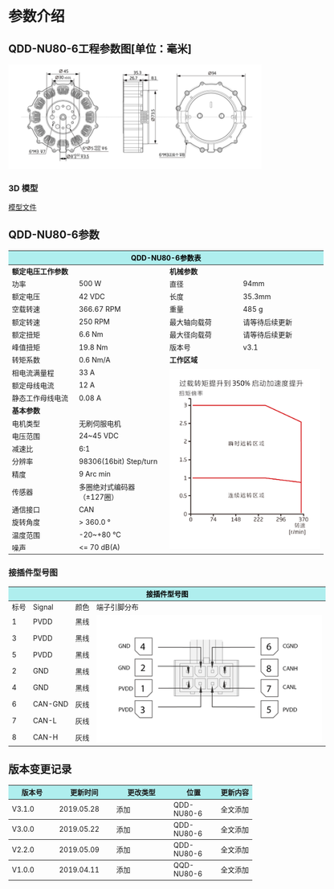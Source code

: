 # 参数介绍 
## QDD-NU80-6工程参数图[单位：毫米]
![QDD-NU80-6_v3_0]( ../img/Qdd_NU80_6三视图_v3_1.png ) 
### 3D 模型
[模型文件]( ../img/QDD-NU80-6_v3_1.step.zip )


## QDD-NU80-6参数

<table style="width:700px"><thead><tr><th colspan="4" style="background: PaleTurquoise; color: black;">QDD-NU80-6参数表</th></tr></thead><tbody><tr><td colspan="2" width=50%><b>额定电压工作参数</b></td><td colspan="2" width=50%><b>机械参数</b></td></tr><tr><td>功率</td><td> 500 W</td><td>直径</td><td>94mm</td></tr><tr><td>额定电压</td><td>42 VDC</td><td>长度</td><td>35.3mm</td></tr><tr><td>空载转速</td><td>366.67 RPM</td><td>重量</td><td>485 g</td></tr><tr><td>额定转速</td><td>250 RPM</td><td>最大轴向载荷</td><td>请等待后续更新</td></tr><tr><td>额定扭矩</td><td>6.6 Nm</td><td>最大径向载荷</td><td>请等待后续更新</td></tr><tr><td>峰值扭矩</td><td>19.8 Nm</td><td>版本号</td><td>v3.1</td></tr><tr><td>转矩系数</td><td>0.6 Nm/A</td><td colspan="2"><b>工作区域</b></td></tr><tr><td>相电流满量程</td><td>33 A</td><td colspan="2" rowspan="16"><img src="../img/QDD-NU80-6曲线_v3_0.png" style="width:300px"></td></tr><tr><td>额定母线电流</td><td>12 A</td></tr><tr><td>静态工作母线电流</td><td>0.08  A</td></tr><tr><td colspan="2"><b>基本参数</b></td></tr><tr><td>电机类型</td><td>无刷伺服电机</td></tr><tr><td>电压范围</td><td>24~45 VDC</td></tr><tr><td>减速比</td><td>6:1</td></tr><tr><td>分辨率</td><td>98306(16bit) Step/turn  </td></tr><tr><td>精度</td><td>9 Arc min</td></tr><tr><td>传感器</td><td>多圈绝对式编码器</br>（±127圈）</td></tr><tr><td>通信接口</td><td>CAN</td></tr><tr><td>旋转角度</td><td>> 360.0 °</td></tr><tr><td>温度范围</td><td>-20~+80 °C</td></tr><tr><td>噪声</td><td><= 70 dB(A)</td></tr></tbody></table>


### 接插件型号图
<table class="tableizer-table" style="width:700px">
<thead><tr class="tableizer-firstrow"><th colspan="4" style="background: PaleTurquoise; color: black;">接插件型号图</th></tr></thead><tbody><tr><td>标号</td><td>Signal</td><td>颜色</td><td >端子引脚分布</td></tr><tr><td>1</td><td>PVDD</td><td>黑线</td><td rowspan="9"><img src="../img/配线2-2.png" style="width:450px"></td></tr><tr><td>3</td><td>PVDD</td><td>黑线</td></tr><tr><td>5</td><td>PVDD</td><td>黑线</td></tr><tr><td>2</td><td>GND</td><td>黑线</td></tr><tr><td>4</td><td>GND</td><td>黑线</td></tr><tr><td>6</td><td>CAN-GND</td><td>灰线</td></tr><tr><td>7</td><td>CAN-L</td><td>灰线</td></tr><tr><td>8</td><td>CAN-H</td><td>灰线</td></tr></tbody></table>

## 版本变更记录


<table style="width:600px"><thead><tr style="background:PaleTurquoise"><th style="width:80px">版本号</th><th style="width:100px">更新时间</th><th style="width:100px">更改类型</th><th style="width:80px">位置</th><th>更新内容</th></tr></thead><tbody><tr><td>V3.1.0</td><td>2019.05.28</td><td>添加</td><td>QDD-NU80-6</td><td>全文添加</th></tr></thead><tbody><tr><td>V3.0.0</td><td>2019.05.22</td><td>添加</td><td>QDD-NU80-6</td><td>全文添加</th></tr></thead><tbody><tr><td>V2.2.0</td><td>2019.05.09</td><td>添加</td><td>QDD-NU80-6</td><td>全文添加</th></tr></thead><tbody><tr><td>V1.0.0</td><td>2019.04.11</td><td>添加</td><td>QQD-NU80-6</td><td>全文添加</td></tbody></table>

